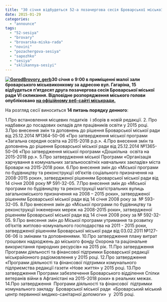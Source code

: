 ```yaml
---
title: "30 січня відбудеться 52-а позачергова сесія Броварської міської ради"
date: 2015-01-29
categories: 
  - "announce"
tags: 
  - "52-sesiya"
  - "brovary"
  - "brovarska-miska-rada"
  - "novini"
  - "pozachergova-sesiya"
  - "sapozhko"
  - "sesiya"
  - "sklikannya-sesiyi"
---
```


**[![GorodBrovory_gerb](https://mpz.brovary.org/wp-content/uploads/2012/04/GorodBrovory_gerb.jpg)](https://mpz.brovary.org/wp-content/uploads/2012/04/GorodBrovory_gerb.jpg)30 січня о 9:00 в приміщенні малої зали броварського міськвиконкому за адресою вул. Гагаріна, 15 відбудеться п’ятдесят друга позачергова сесія Броварської міської ради VІ скликання. Відповідне розпорядження міського голови опубліковано [на офіційному веб-сайті міськради.](http://www.brovary.kiev.ua/rozporyadzhennya-m%D1%96skogo-golovi-v%D1%96d-29012015-%E2%84%9613-od-pro-sklikannya-p%E2%80%99yatdesyat-drugo%D1%97-pozachergovo%D1%97)**

На розгляд сесії виноситься **14 питань порядку денного**:

1.Про встановлення місцевих податків  і зборів в новій редакції. 2. Про надбавки до посадових окладів для працівників освіти у 2015 році. 3.Про внесення змін та доповнень до рішення Броварської міської ради від 25.12.2014 №1364-50-06 «Про затвердження міської програми «Загальна середня освіта на 2015-2018 р.р.». 4.Про внесення змін та доповнень до рішення Броварської міської ради від 25.12.2014 №1365-50-06 «Про затвердження міської програми «Дошкільна  освіта на 2015-2018 рр.». 5.Про затвердження міської Програми «Організація харчування в комунальних загальноосвітніх навчальних закладів» міста Бровари на 2015-2018 роки. 6.Про внесення змін до «Міської програми по будівництву та реконструкції об’єктів соціального призначення на 2008-2015 роки», затвердженої рішенням Броварської міської ради від 14 січня 2008 року № 591-32-05. 7.Про внесення змін до «Міської програми по будівництву та реконструкції магістральних вулиць загальноміського призначення на 2008 – 2015 роки», затвердженої  рішенням Броварської міської ради від 14 січня 2008 року за  № 593-32-05. 8.Про внесення змін до «Міської програми по будівництву та реконструкції інженерних мереж на 2008-2015 роки», затвердженої  рішенням Броварської міської ради від 14 січня 2008 року за № 592-32-05. 9.Про внесення змін до Міської програми утримання та розвитку об’єктів житлово-комунального господарства на 2011 - 2015 роки, затвердженої рішенням Броварської міської ради від 03.02.2011 №127-06-06 із змінами та доповненнями. 10.Про затвердження плану витрат грошових надходжень до міського фонду Охорона та раціональне використання природних ресурсів» на 2015 рік. 11.Про затвердження Програми діяльності та фінансової підтримки Броварської редакції міськрайонного радіомовлення у 2015 році. 12.Про затвердження «Програми діяльності та фінансової підтримки комунального підприємства редакції газети «Нове життя» у 2015 році. 13.Про затвердження Програми забезпечення Броварського відділення Спілки ветеранів війни в Афганістані на 2015-2018 роки» в реальних межах. 14.Про затвердження  Програми діяльності та фінансової  підтримки комунального закладу  Броварської міської ради  «Броварський міський центр первинної медико-санітарної допомоги»  у  2015 році.
